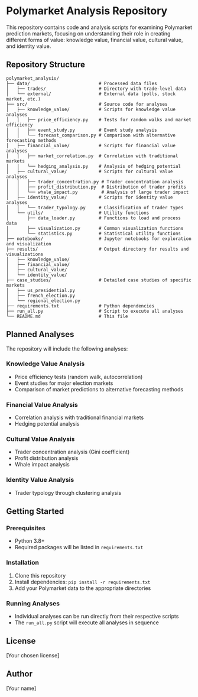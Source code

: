 # Polymarket Analysis Repository

This repository contains code and analysis scripts for examining Polymarket prediction markets, focusing on understanding their role in creating different forms of value: knowledge value, financial value, cultural value, and identity value.

## Repository Structure

```
polymarket_analysis/
├── data/                          # Processed data files
│   ├── trades/                    # Directory with trade-level data
│   └── external/                  # External data (polls, stock market, etc.)
├── src/                           # Source code for analyses
│   ├── knowledge_value/           # Scripts for knowledge value analyses
│   │   ├── price_efficiency.py    # Tests for random walks and market efficiency
│   │   ├── event_study.py         # Event study analysis
│   │   └── forecast_comparison.py # Comparison with alternative forecasting methods
│   ├── financial_value/           # Scripts for financial value analyses
│   │   ├── market_correlation.py  # Correlation with traditional markets
│   │   └── hedging_analysis.py    # Analysis of hedging potential
│   ├── cultural_value/            # Scripts for cultural value analyses
│   │   ├── trader_concentration.py # Trader concentration analysis
│   │   ├── profit_distribution.py  # Distribution of trader profits
│   │   └── whale_impact.py         # Analysis of large trader impact
│   ├── identity_value/            # Scripts for identity value analyses
│   │   └── trader_typology.py     # Classification of trader types
│   └── utils/                     # Utility functions
│       ├── data_loader.py         # Functions to load and process data
│       ├── visualization.py       # Common visualization functions
│       └── statistics.py          # Statistical utility functions
├── notebooks/                     # Jupyter notebooks for exploration and visualization
├── results/                       # Output directory for results and visualizations
│   ├── knowledge_value/
│   ├── financial_value/
│   ├── cultural_value/
│   └── identity_value/
├── case_studies/                  # Detailed case studies of specific markets
│   ├── us_presidential.py
│   ├── french_election.py
│   └── regional_election.py
├── requirements.txt               # Python dependencies
├── run_all.py                     # Script to execute all analyses
└── README.md                      # This file
```

## Planned Analyses

The repository will include the following analyses:

### Knowledge Value Analysis
- Price efficiency tests (random walk, autocorrelation)
- Event studies for major election markets
- Comparison of market predictions to alternative forecasting methods

### Financial Value Analysis
- Correlation analysis with traditional financial markets
- Hedging potential analysis

### Cultural Value Analysis
- Trader concentration analysis (Gini coefficient)
- Profit distribution analysis
- Whale impact analysis

### Identity Value Analysis
- Trader typology through clustering analysis

## Getting Started

### Prerequisites
- Python 3.8+
- Required packages will be listed in `requirements.txt`

### Installation
1. Clone this repository
2. Install dependencies: `pip install -r requirements.txt`
3. Add your Polymarket data to the appropriate directories

### Running Analyses
- Individual analyses can be run directly from their respective scripts
- The `run_all.py` script will execute all analyses in sequence

## License
[Your chosen license]

## Author
[Your name]
